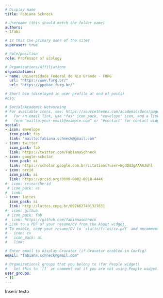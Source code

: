 ```yaml
---
# Display name
title: Fabiana Schneck

# Username (this should match the folder name)
authors:
- 1fabi

# Is this the primary user of the site?
superuser: true

# Role/position
role: Professor of Ecology 

# Organizations/Affiliations
organizations:
- name: Universidade Federal do Rio Grande - FURG
  url: "https://www.furg.br/"
  url: "https://ppgbac.furg.br/"

# Short bio (displayed in user profile at end of posts)
#bio: 

# Social/Academic Networking
# For available icons, see: https://sourcethemes.com/academic/docs/page-builder/#icons
#   For an email link, use "fas" icon pack, "envelope" icon, and a link in the
#   form "mailto:your-email@example.com" or "#contact" for contact widget.
social:
- icon: envelope
  icon_pack: fas
  link: "mailto:fabiana.schneck@gmail.com"
- icon: twitter
  icon_pack: fab
  link: https://twitter.com/FabianaSchneck
- icon: google-scholar
  icon_pack: ai
  link: https://scholar.google.com.br/citations?user=WgdQd3gAAAAJ&hl
- icon: orcid
  icon_pack: ai
  link: https://orcid.org/0000-0002-0018-444X
#- icon: researcherid
 # icon_pack: ai
#  link: 
- icon: lattes
  icon_pack: ai
  link: http://lattes.cnpq.br/0976627401327631
#- icon: github
 # icon_pack: fab
#  link: https://github.com/fabianaschneck
# Link to a PDF of your resume/CV from the About widget.
# To enable, copy your resume/CV to `static/files/cv.pdf` and uncomment the lines below.
# - icon: cv
#   icon_pack: ai
#   link: 

# Enter email to display Gravatar (if Gravatar enabled in Config)
email: "fabiana.schneck@gmail.com"

# Organizational groups that you belong to (for People widget)
#   Set this to `[]` or comment out if you are not using People widget.
user_groups:
- []
---
```


Inserir texto
